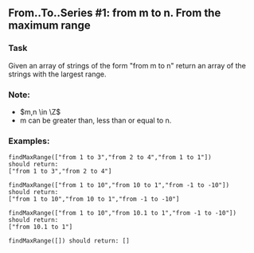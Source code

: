 ## From..To..Series #1: from m to n. From the maximum range

### Task
Given an array of strings of the form "from m to n" return an array of the  
strings with the largest range.

### Note:
* $m,n \in \Z$
* m can be greater than, less than or equal to n.  

### Examples:
    findMaxRange(["from 1 to 3","from 2 to 4","from 1 to 1"])
    should return:
    ["from 1 to 3","from 2 to 4"]

    findMaxRange(["from 1 to 10","from 10 to 1","from -1 to -10"])
    should return:
    ["from 1 to 10","from 10 to 1","from -1 to -10"]

    findMaxRange(["from 1 to 10","from 10.1 to 1","from -1 to -10"])
    should return:
    ["from 10.1 to 1"]

    findMaxRange([]) should return: []